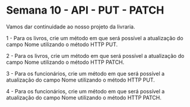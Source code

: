 # Semana 10 - API - PUT - PATCH

Vamos dar continuidade ao nosso projeto da livraria.

1 - Para os livros, crie um método em que será possível a atualização do campo Nome utilizando o método HTTP PUT.

2 - Para os livros, crie um método em que será possível a atualização do campo Nome utilizando o método HTTP PATCH.

3 - Para os funcionários, crie um método em que será possível a atualização do campo Nome utilizando o método HTTP PUT.

4 - Para os funcionários, crie um método em que será possível a atualização do campo Nome utilizando o método HTTP PATCH.